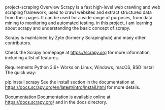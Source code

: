 project-scraping
Overview
Scrapy is a fast high-level web crawling and web scraping framework, used to crawl websites and extract structured data from their pages. It can be used for a wide range of purposes, from data mining to monitoring and automated testing.
in this project, i am learning about scrapy and understanding the basic concept of scrapy. 

Scrapy is maintained by Zyte (formerly Scrapinghub) and many other contributors.

Check the Scrapy homepage at https://scrapy.org for more information, including a list of features.

Requirements
Python 3.6+
Works on Linux, Windows, macOS, BSD
Install
The quick way:

pip install scrapy
See the install section in the documentation at https://docs.scrapy.org/en/latest/intro/install.html for more details.

Documentation
Documentation is available online at https://docs.scrapy.org/ and in the docs directory.
